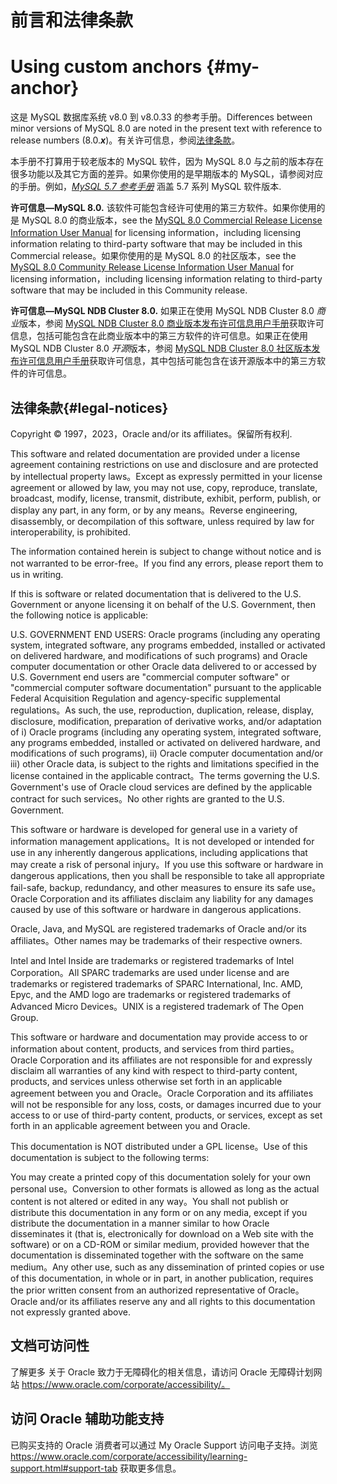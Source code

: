 # 前言和法律条款

# Using custom anchors {#my-anchor}

这是 MySQL 数据库系统 v8.0 到 v8.0.33 的参考手册。Differences between minor versions of MySQL 8.0 are noted in the present text with reference to release numbers (8.0.***x***)。有关许可信息，参阅[法律条款](#legal-notices)。

本手册不打算用于较老版本的 MySQL 软件，因为 MySQL 8.0 与之前的版本存在很多功能以及其它方面的差异。如果你使用的是早期版本的 MySQL，请参阅对应的手册。例如，[*MySQL 5.7 参考手册*](https://dev.mysql.com/doc/refman/5.7/en/) 涵盖 5.7 系列 MySQL 软件版本.

**许可信息—MySQL 8.0.** 该软件可能包含经许可使用的第三方软件。如果你使用的是 MySQL 8.0 的商业版本，see the [MySQL 8.0 Commercial Release License Information User Manual](https://downloads.mysql.com/docs/licenses/mysqld-8.0-com-en.pdf) for licensing information，including licensing information relating to third-party software that may be included in this Commercial release。如果你使用的是 MySQL 8.0 的社区版本，see the [MySQL 8.0 Community Release License Information User Manual](https://downloads.mysql.com/docs/licenses/mysqld-8.0-gpl-en.pdf) for licensing information，including licensing information relating to third-party software that may be included in this Community release.

**许可信息—MySQL NDB Cluster 8.0.** 如果正在使用 MySQL NDB Cluster 8.0 *商业*版本，参阅 [MySQL NDB Cluster 8.0 商业版本发布许可信息用户手册](https://downloads.mysql.com/docs/licenses/mysqld-8.0-com-en.pdf)获取许可信息，包括可能包含在此商业版本中的第三方软件的许可信息。如果正在使用 MySQL NDB Cluster 8.0 *开源*版本，参阅 [MySQL NDB Cluster 8.0 社区版本发布许可信息用户手册](https://downloads.mysql.com/docs/licenses/cluster-8.0-gpl-en.pdf)获取许可信息，其中包括可能包含在该开源版本中的第三方软件的许可信息。

## 法律条款{#legal-notices}

Copyright © 1997，2023，Oracle and/or its affiliates。保留所有权利.

This software and related documentation are provided under a license agreement containing restrictions on use and disclosure and are protected by intellectual property laws。Except as expressly permitted in your license agreement or allowed by law, you may not use, copy, reproduce, translate, broadcast, modify, license, transmit, distribute, exhibit, perform, publish, or display any part, in any form, or by any means。Reverse engineering, disassembly, or decompilation of this software, unless required by law for interoperability, is prohibited.

The information contained herein is subject to change without notice and is not warranted to be error-free。If you find any errors, please report them to us in writing.

If this is software or related documentation that is delivered to the U.S. Government or anyone licensing it on behalf of the U.S. Government, then the following notice is applicable:

U.S. GOVERNMENT END USERS: Oracle programs (including any operating system, integrated software, any programs embedded, installed or activated on delivered hardware, and modifications of such programs) and Oracle computer documentation or other Oracle data delivered to or accessed by U.S. Government end users are "commercial computer software" or "commercial computer software documentation" pursuant to the applicable Federal Acquisition Regulation and agency-specific supplemental regulations。As such, the use, reproduction, duplication, release, display, disclosure, modification, preparation of derivative works, and/or adaptation of i) Oracle programs (including any operating system, integrated software, any programs embedded, installed or activated on delivered hardware, and modifications of such programs), ii) Oracle computer documentation and/or iii) other Oracle data, is subject to the rights and limitations specified in the license contained in the applicable contract。The terms governing the U.S. Government's use of Oracle cloud services are defined by the applicable contract for such services。No other rights are granted to the U.S. Government.

This software or hardware is developed for general use in a variety of information management applications。It is not developed or intended for use in any inherently dangerous applications, including applications that may create a risk of personal injury。If you use this software or hardware in dangerous applications, then you shall be responsible to take all appropriate fail-safe, backup, redundancy, and other measures to ensure its safe use。Oracle Corporation and its affiliates disclaim any liability for any damages caused by use of this software or hardware in dangerous applications.

Oracle, Java, and MySQL are registered trademarks of Oracle and/or its affiliates。Other names may be trademarks of their respective owners.

Intel and Intel Inside are trademarks or registered trademarks of Intel Corporation。All SPARC trademarks are used under license and are trademarks or registered trademarks of SPARC International, Inc. AMD, Epyc, and the AMD logo are trademarks or registered trademarks of Advanced Micro Devices。UNIX is a registered trademark of The Open Group.

This software or hardware and documentation may provide access to or information about content, products, and services from third parties。Oracle Corporation and its affiliates are not responsible for and expressly disclaim all warranties of any kind with respect to third-party content, products, and services unless otherwise set forth in an applicable agreement between you and Oracle。Oracle Corporation and its affiliates will not be responsible for any loss, costs, or damages incurred due to your access to or use of third-party content, products, or services, except as set forth in an applicable agreement between you and Oracle.

This documentation is NOT distributed under a GPL license。Use of this documentation is subject to the following terms:

You may create a printed copy of this documentation solely for your own personal use。Conversion to other formats is allowed as long as the actual content is not altered or edited in any way。You shall not publish or distribute this documentation in any form or on any media, except if you distribute the documentation in a manner similar to how Oracle disseminates it (that is, electronically for download on a Web site with the software) or on a CD-ROM or similar medium, provided however that the documentation is disseminated together with the software on the same medium。Any other use, such as any dissemination of printed copies or use of this documentation, in whole or in part, in another publication, requires the prior written consent from an authorized representative of Oracle。Oracle and/or its affiliates reserve any and all rights to this documentation not expressly granted above.

## 文档可访问性

了解更多 关于 Oracle 致力于无障碍化的相关信息，请访问 Oracle 无障碍计划网站 https://www.oracle.com/corporate/accessibility/。

## 访问 Oracle 辅助功能支持

已购买支持的 Oracle 消费者可以通过 My Oracle Support 访问电子支持。浏览 https://www.oracle.com/corporate/accessibility/learning-support.html#support-tab 获取更多信息。
